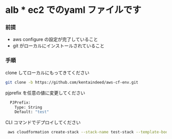 # alb * ec2 でのyaml ファイルです


### 前提
- aws configure の設定が完了していること
- git がローカルにインストールされていること


### 手順

clone してローカルにもってきてください
```bash
git clone -b https://github.com/kentaindeed/aws-cf-env.git

```


pjprefix を任意の値に変更してください
```bash
  PJPrefix:
    Type: String
    Default: "test"

```

CLI コマンドでデプロイしてください
```bash
 aws cloudformation create-stack --stack-name test-stack --template-body file://cloudfront-alb.yml

```

